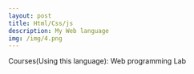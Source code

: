 ```yaml
---
layout: post
title: Html/Css/js
description: My Web language
img: /img/4.png
---
```



Courses(Using this language): Web programming Lab
